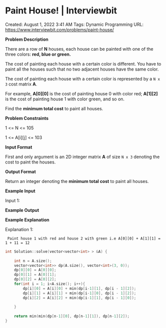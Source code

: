 # Paint House! | Interviewbit

Created: August 1, 2022 3:41 AM
Tags: Dynamic Programming
URL: https://www.interviewbit.com/problems/paint-house/

**Problem Description**

There are a row of **N** houses, each house can be painted with one of the three colors: **red, blue or green.**

The cost of painting each house with a certain color is different. You have to paint all the houses such that no two adjacent houses have the same color.

The cost of painting each house with a certain color is represented by a `N x 3` cost matrix **A**.

For example, **A[0][0]** is the cost of painting house 0 with color red; **A[1][2]** is the cost of painting house 1 with color green, and so on.

Find the **minimum total cost** to paint all houses.

**Problem Constraints**

1 <= N <= 105

1 <= A[i][j] <= 103

**Input Format**

First and only argument is an 2D integer matrix **A** of size `N x 3` denoting the cost to paint the houses.

**Output Format**

Return an integer denoting the **minimum total cost** to paint all houses.

**Example Input**

Input 1:

**Example Output**

**Example Explanation**

Explanation 1:

```
 Paint house 1 with red and house 2 with green i.e A[0][0] + A[1][1] = 1 + 11 = 12

```

```cpp
int Solution::solve(vector<vector<int> > &A) {
    
    int n = A.size();
    vector<vector<int>> dp(A.size(), vector<int>(3, 0));
    dp[0][0] = A[0][0];
    dp[0][1] = A[0][1];
    dp[0][2] = A[0][2];
    for(int i = 1; i<A.size(); i++){
        dp[i][0] = A[i][0] + min(dp[i-1][1], dp[i - 1][2]);
        dp[i][1] = A[i][1] + min(dp[i-1][0], dp[i - 1][2]);
        dp[i][2] = A[i][2] + min(dp[i-1][1], dp[i - 1][0]);
        
    }
    
    return min(min(dp[n-1][0], dp[n-1][1]), dp[n-1][2]);
}
```